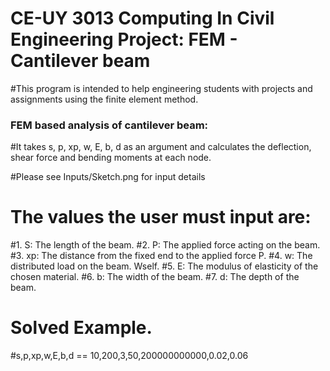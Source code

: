 # CE-UY 3013 Computing In Civil Engineering Project: FEM - Cantilever beam


#This program is intended to help engineering students with projects and assignments using the finite element method.

### FEM based analysis of cantilever beam:
#It takes s, p, xp, w, E, b, d as an argument and calculates the deflection, shear force and bending moments at each node.

#Please see Inputs/Sketch.png for input details
#  The values the user must input are: 
#1. S: The length of the beam.
#2. P: The applied force acting on the beam.
#3. xp: The distance from the fixed end to the applied force P.
#4. w: The distributed load on the beam. Wself.
#5. E: The modulus of elasticity of the chosen material.
#6. b: The width of the beam.
#7. d: The depth of the beam.

# Solved Example. 
#s,p,xp,w,E,b,d == 10,200,3,50,200000000000,0.02,0.06
